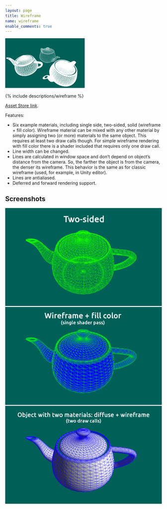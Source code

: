 ```yaml
---
layout: page
title: Wireframe
name: wireframe
enable_comments: true
---
```


<div class="row">
	<div class="col-xs-2"><div class="thumbnail"><img src="icon.png" alt="..."></div></div>
	<div class="col-xs-9">
		<p>
			{% include descriptions/wireframe %}
		</p>
		<p>
			<a href="https://www.assetstore.unity3d.com/#/content/11638">Asset Store link</a>.
		</p>
	</div>
</div>

Features:

* Six example materials, including single side, two-sided, solid (wireframe + fill color). Wireframe material can be mixed with any other material by simply assigning two
(or more) materials to the same object. This requires at least two draw calls though. For simple wireframe rendering with fill color there is a shader included that requires only one draw call.
* Line width can be changed.
* Lines are calculated in window space and don’t depend on object’s distance from the camera. So, the farther the object is from the camera, the denser its wireframe.
This behavior is the same as for classic wireframe (used, for example, in Unity editor).
* Lines are antialiased.
* Deferred and forward rendering support.

<div class="row">
	<div class="col-xs-12">	
		<h2>Screenshots</h2>
		<div class="row text-center"><img src="screenshot2.png" class="margined20"></div>
		<div class="row text-center"><img src="screenshot4.png" class="margined20"></div>
		<div class="row text-center"><img src="screenshot5.png" class="margined20"></div>
	</div>
</div>